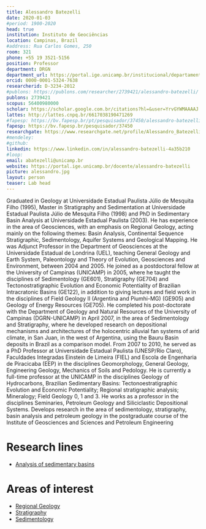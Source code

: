 ```yaml
---
title: Alessandro Batezelli
date: 2020-01-03
#period: 1900-2020
head: true
institution: Instituto de Geociências
location: Campinas, Brazil
#address: Rua Carlos Gomes, 250
room: 321
phone: +55 19 3521-5156
position: Professor
department: DRGN
department_url: https://portal.ige.unicamp.br/institucional/departamentos/dgrn
orcid: 0000-0001-5324-7638
researcherid: D-3234-2012
#publons: https://publons.com/researcher/2739421/alessandro-batezelli/
publons: 2739421
scopus: 56400980000
scholar: https://scholar.google.com.br/citations?hl=&user=YrvGYWMAAAAJ
lattes: http://lattes.cnpq.br/6617038190471269
#fapesp: https://bv.fapesp.br/pt/pesquisador/37450/alessandro-batezelli/
fapesp: https://bv.fapesp.br/pesquisador/37450
researchgate: https://www.researchgate.net/profile/Alessandro_Batezelli
#mendeley:
#github:
linkedin: https://www.linkedin.com/in/alessandro-batezelli-4a35b210
#loop:
email: abatezelli@unicamp.br
website: https://portal.ige.unicamp.br/docente/alessandro-batezelli
picture: alessandro.jpg
layout: person
teaser: Lab head
---
```


Graduated in Geology at Universidade Estadual Paulista Júlio de Mesquita Filho
(1995), Master in Stratigraphy and Sedimentation at Universidade Estadual
Paulista Júlio de Mesquita Filho (1998) and PhD in Sedimentary Basin Analysis
at Universidade Estadual Paulista (2003). He has experience in the area of
Geosciences, with an emphasis on Regional Geology, acting mainly on
the following themes: Basin Analysis, Continental Sequence Stratigraphic,
Sedimentology, Aquifer Systems and Geological Mapping. He was Adjunct Professor
in the Department of Geosciences at the Universidade Estadual de Londrina (UEL),
teaching General Geology and Earth System, Paleontology and Theory of
Evolution, Geosciences and Environment, between 2004 and 2005. He joined as a
postdoctoral fellow at the University of Campinas (UNICAMP) in 2005,
where he taught the disciplines of Sedimentology (GE601), Stratigraphy (GE704)
and Tectonostratigraphic Evolution and Economic Potentiality of Brazilian
Intracratonic Basins (GE122), in addition to giving lectures and field work in
the disciplines of Field Geology II (Argentina and Piumhi-MG) (GE905) and
Geology of Energy Resources (GE705). He completed his post-doctorate with the
Department of Geology and Natural Resources of the University of Campinas
(DGRN-UNICAMP) in April 2007, in the area of Sedimentology and
Stratigraphy, where he developed research on depositional mechanisms and
architectures of the holocentric alluvial fan systems of arid climate, in San
Juan, in the west of Argentina, using the Bauru Basin deposits in Brazil as a
comparison model. From 2007 to 2010, he served as a PhD Professor at
Universidade Estadual Paulista (UNESP/Rio Claro), Faculdades Integradas
Einstein de Limeira (FIEL) and Escola de Engenharia de Piracicaba (EEP) in the
disciplines Geomorphology, General Geology, Engineering Geology, Mechanics of
Soils and Pedology. He is currently a full-time professor at the UNICAMP in the
disciplines Geology of Hydrocarbons, Brazilian Sedimentary Basins:
Tectonoestratigraphic Evolution and Economic Potentiality; Regional
stratigraphic analysis; Mineralogy; Field Geology 0, 1 and 3. He works as a
professor in the disciplines Seminaries, Petroleum Geology and Siliciclastic
Depositional Systems. Develops research in the area of sedimentology,
stratigraphy, basin analysis and petroleum geology in the postgraduate course
of the Institute of Geosciences and Sciences and Petroleum Engineering

# Research lines

<!--
   -* [Análise de bacias sedimentares](https://portal.ige.unicamp.br/linha-de-pesquisa/analise-de-bacias-sedimentares)
   -->

* [Analysis of sedimentary basins](https://portal.ige.unicamp.br/en/linha-de-pesquisa/analysis-sedimentary-basins)

# Areas of interest

<!--
   -* [Geologia Regional](https://portal.ige.unicamp.br/areas-de-interesse/geologia-regional)
   -* [Estratigrafia](https://portal.ige.unicamp.br/areas-de-interesse/estratigrafia)
   -* [Sedimentologia](https://portal.ige.unicamp.br/areas-de-interesse/sedimentologia)
   -->

* [Regional Geology](https://portal.ige.unicamp.br/en/areas-interest/regional-geology)
* [Stratigraphy](https://portal.ige.unicamp.br/en/areas-interest/stratigraphy)
* [Sedimentology](https://portal.ige.unicamp.br/en/areas-interest/sedimentology)
